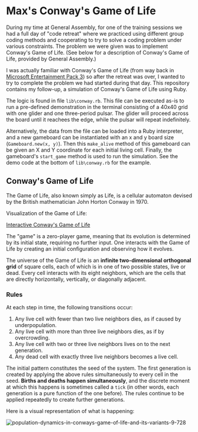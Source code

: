 # Max's Conway's Game of Life

During my time at General Assembly, for one of the training sessions we had a full day of "code retreat" where we practiced using different group coding methods and cooperating to try to solve a coding problem under various constraints.  The problem we were given was to implement Conway's Game of Life.  (See below for a description of Conway's Game of Life, provided by General Assembly.)

I was actually familiar with Conway's Game of Life (from way back in [Microsoft Entertainment Pack 3](https://en.wikipedia.org/wiki/Microsoft_Entertainment_Pack#Microsoft_Entertainment_Pack_3)) so after the retreat was over, I wanted to try to complete the problem we had started during that day.  This repository contains my follow-up, a simulation of Conway's Game of Life using Ruby.

The logic is found in file `lib\conway.rb`.  This file can be executed as-is to run a pre-defined demonstration in the terminal consisting of a 40x40 grid with one glider and one three-period pulsar.  The glider will proceed across the board until it reachees the edge, while the pulsar will repeat indefinitely.

Alternatively, the data from the file can be loaded into a Ruby interpreter, and a new gameboard can be instantiated with an x and y board size (`Gameboard.new(x, y)`).  Then this `make_alive` method of this gameboard can be given an X and Y coordinate for each initial living cell.  Finally, the gameboard's `start_game` method is used to run the simulation.  See the demo code at the bottom of `lib\conway.rb` for the example.

## Conway's Game of Life

The Game of Life, also known simply as Life, is a cellular automaton devised by
the British mathematician John Horton Conway in 1970.

Visualization of the Game of Life:

[Interactive Conway's Game of Life](http://pmav.eu/stuff/javascript-game-of-life-v3.1.1/)


<!--
Image from Population Dynamics(http://www.slideshare.net/pelikan/stars2012-finalpresentation)

-->

The "game" is a zero-player game, meaning that its evolution is determined by
its initial state, requiring no further input. One interacts with the Game of
Life by creating an initial configuration and observing how it evolves.

The universe of the Game of Life is an **infinite two-dimensional orthogonal
grid** of square cells, each of which is in one of two possible states, live or
dead. Every cell interacts with its eight neighbors, which are the cells that
are directly horizontally, vertically, or diagonally adjacent.

### Rules

At each step in time, the following transitions occur:

1.  Any live cell with fewer than two live neighbors dies, as if caused by
    underpopulation.
1.  Any live cell with more than three live neighbors dies, as if by
    overcrowding.
1.  Any live cell with two or three live neighbors lives on to the next
    generation.
1.  Any dead cell with exactly three live neighbors becomes a live cell.

The initial pattern constitutes the seed of the system. The first generation is
created by applying the above rules simultaneously to every cell in the seed.
**Births and deaths happen simultaneously**, and the discrete moment at which
this happens is sometimes called a `tick` (in other words, each generation is a
pure function of the one before). The rules continue to be applied repeatedly to
create further generations.

Here is a visual representation of what is happening:

![population-dynamics-in-conways-game-of-life-and-its-variants-9-728](https://cloud.githubusercontent.com/assets/10408784/17438008/b3013c1a-5aee-11e6-888c-65946800ebcd.jpg)
